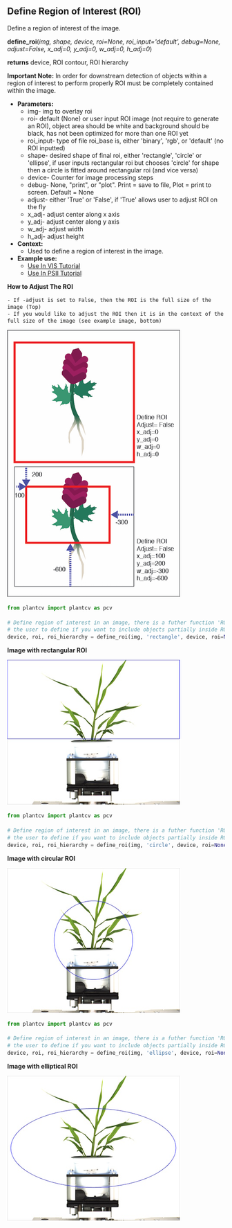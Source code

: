## Define Region of Interest (ROI)

Define a region of interest of the image.

**define_roi**(*img, shape, device, roi=None, roi_input='default', debug=None, adjust=False, x_adj=0, y_adj=0, w_adj=0, h_adj=0*)

**returns** device, ROI contour, ROI hierarchy

**Important Note:** In order for downstream detection of objects within a region of interest to 
perform properly ROI must be completely contained within the image.

- **Parameters:**
    - img- img to overlay roi
    - roi- default (None) or user input ROI image (not require to generate an ROI), object area should be white and background should be black, has not been optimized for more than one ROI yet
    - roi_input- type of file roi_base is, either 'binary', 'rgb', or 'default' (no ROI inputted)
    - shape- desired shape of final roi, either 'rectangle', 'circle' or 'ellipse', if  user inputs rectangular roi but chooses 'circle' for shape then a circle is fitted around rectangular roi (and vice versa)
    - device- Counter for image processing steps
    - debug- None, "print", or "plot". Print = save to file, Plot = print to screen. Default = None 
    - adjust- either 'True' or 'False', if 'True' allows user to adjust ROI on the fly
    - x_adj- adjust center along x axis
    - y_adj- adjust center along y axis
    - w_adj- adjust width
    - h_adj- adjust height
- **Context:**
    - Used to define a region of interest in the image.
- **Example use:**
    - [Use In VIS Tutorial](vis_tutorial.md)
    - [Use In PSII Tutorial](psII_tutorial.md) 
    

**How to Adjust The ROI**      

    - If -adjust is set to False, then the ROI is the full size of the image (Top)
    - If you would like to adjust the ROI then it is in the context of the full size of the image (see example image, bottom)  
        
![Screenshot](img/documentation_images/define_roi/ROI.jpg)  


```python
from plantcv import plantcv as pcv

# Define region of interest in an image, there is a futher function 'ROI Objects' that allows 
# the user to define if you want to include objects partially inside ROI or if you want to do cut objects to ROI.
device, roi, roi_hierarchy = define_roi(img, 'rectangle', device, roi=None, roi_input='default', debug="print", adjust=True, x_adj=0, y_adj=0, w_adj=0, h_adj=-925)
```

**Image with rectangular ROI**

![Screenshot](img/documentation_images/define_roi/rectangle_roi.jpg)

```python
from plantcv import plantcv as pcv

# Define region of interest in an image, there is a futher function 'ROI Objects' that allows 
# the user to define if you want to include objects partially inside ROI or if you want to do cut objects to ROI.
device, roi, roi_hierarchy = define_roi(img, 'circle', device, roi=None, roi_input='default', debug="print", adjust=True, x_adj=0, y_adj=0, w_adj=0, h_adj=-925)
```

**Image with circular ROI**

![Screenshot](img/documentation_images/define_roi/circle_roi.jpg)

```python
from plantcv import plantcv as pcv

# Define region of interest in an image, there is a futher function 'ROI Objects' that allows
# the user to define if you want to include objects partially inside ROI or if you want to do cut objects to ROI.
device, roi, roi_hierarchy = define_roi(img, 'ellipse', device, roi=None, roi_input='default', debug="print", adjust=True, x_adj=0, y_adj=0, w_adj=0, h_adj=-925)
```

**Image with elliptical ROI**

![Screenshot](img/documentation_images/define_roi/ellipse_roi.jpg)

